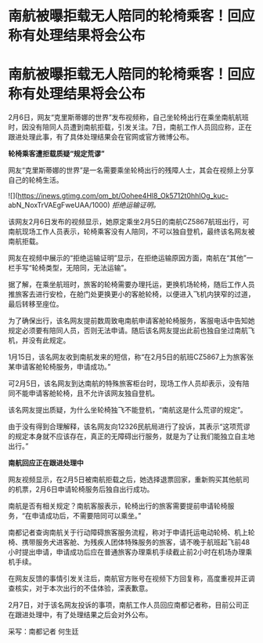 # 南航被曝拒载无人陪同的轮椅乘客！回应称有处理结果将会公布

# 南航被曝拒载无人陪同的轮椅乘客！回应称有处理结果将会公布

2月6日，网友“克里斯蒂娜的世界”发布视频称，自己坐轮椅出行在乘坐南航航班时，因没有陪同人员遭到南航拒载，引发关注。7日，南航工作人员回应称，正在跟进处理此事，有了具体处理结果会在官网或官方微博公布。

**轮椅乘客遭拒载质疑“规定荒谬”**

网友“克里斯蒂娜的世界”是一名需要乘坐轮椅出行的残障人士，其会在视频上分享自己的轮椅生活。

![](https://inews.gtimg.com/om_bt/Oohee4Hl8_Ok5712t0hhlOg_kuc-
abN_NoxTrVAEgFweUAA/1000) _拒绝运输证明。_

该网友2月6日发布的视频显示，她原定乘坐2月5日的南航CZ5867航班出行，可南航现场工作人员表示，轮椅乘客没有人陪同，不可以独自登机，最终该名网友被南航拒载。

网友在视频中展示的“拒绝运输证明”显示，在拒绝运输原因方面，南航在“其他”一栏手写“轮椅类型，无陪同，无法运输”。

据了解，在乘坐航班时，旅客的轮椅需要办理托运，更换机场轮椅，随后工作人员推旅客去进行安检，在舱门处更换更小的客舱轮椅，以便进入飞机内狭窄的过道，最后转移至座位。

为了确保出行，该名网友提前数周致电南航申请客舱轮椅服务，客服电话中告知她规定必须要有陪同人员，否则无法申请。随后该名网友提出此前也独自坐过南航飞机，并没有此规定。

1月15日，该名网友收到南航发来的短信，称“在2月5日的航班CZ5867上为旅客张某申请客舱轮椅服务，申请成功。”

可2月5日，该名网友到达南航的特殊旅客柜台时，现场工作人员却表示，没有陪同不能申请客舱轮椅，且不允许该网友独自登机。

该名网友提出质疑，为什么坐轮椅独飞不能登机，“南航这是什么荒谬的规定”。

由于没有得到合理解释，该名网友向12326民航局进行了投诉，其表示“这项荒谬的规定本身就不应该存在，真正的无障碍出行服务，就是为了让我们能独立自主地出行。”

**南航回应正在跟进处理中**

网友视频显示，在2月5日被南航拒载之后，她选择退票回家，重新购买其他航司的机票，2月6日申请轮椅服务后独自出行成功。

南航是否有相关规定？南航客服表示，轮椅出行的旅客需要提前申请轮椅服务，“在申请成功后，不需要陪同可以乘坐。”

南都记者查询南航关于行动障碍旅客服务流程，称对于申请托运电动轮椅、机上轮椅、携带服务犬进客舱、为残疾人团体特殊服务的旅客，请不晚于航班起飞前48小时提出申请，申请成功后应在普通旅客办理乘机手续截止前2小时在机场办理乘机手续。

在网友反馈的事情引发关注后，南航官方账号在视频下方回复称，高度重视并正调查核实，对于本次出行的不佳体验，深表歉意。

2月7日，对于该名网友投诉的事项，南航工作人员回应南都记者称，目前公司正在跟进处理中，有了处理结果之后会对外公布。

采写：南都记者 何生廷

